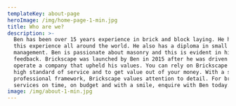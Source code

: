 ```yaml
---
templateKey: about-page
heroImage: /img/home-page-1-min.jpg
title: Who are we?
description: >-
  Ben has been over 15 years experience in brick and block laying. He has shared
  this experience all around the world. He also has a diploma in small business
  management. Ben is passionate about masonry and this is evident in his client
  feedback. Brickscape was launched by Ben in 2015 after he was driven to
  operate a company that upheld his values. You can rely on Brickscape for a
  high standard of service and to get value out of your money. With a strong
  professional framework, Brickscape values attention to detail. For bricklaying
  services on time, on budget and with a smile, enquire with Ben today.
image: /img/about-1-min.jpg
---
```


